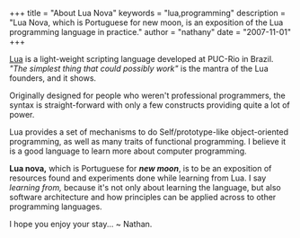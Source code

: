 +++
title = "About Lua Nova"
keywords = "lua,programming"
description = "Lua Nova, which is Portuguese for new moon, is an exposition of the Lua programming language in practice."
author = "nathany"
date = "2007-11-01"
+++

[Lua](http://lua.org) is a light-weight scripting language developed at PUC-Rio in Brazil. <em>"The simplest thing that could possibly work"</em> is the mantra of the Lua founders, and it shows.

Originally designed for people who weren't professional programmers, the syntax is straight-forward with only a few constructs providing quite a lot of power.

Lua provides a set of mechanisms to do Self/prototype-like object-oriented programming, as well as many traits of functional programming. I believe it is a good language to learn more about computer programming.

<strong>Lua nova,</strong> which is Portuguese for <strong><em>new moon</em></strong>, is to be an exposition of resources found and experiments done while learning from Lua. I say <em>learning from,</em> because it's not only about learning the language, but also software architecture and how principles can be applied across to other programming languages.

I hope you enjoy your stay... ~ Nathan.

